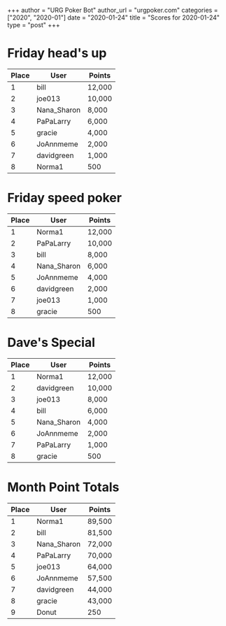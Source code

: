 +++
author = "URG Poker Bot"
author_url = "urgpoker.com"
categories = ["2020", "2020-01"]
date = "2020-01-24"
title = "Scores for 2020-01-24"
type = "post"
+++
# Friday head's up

| Place | User | Points |
|-------|------|--------|
| 1 | bill | 12,000 |
| 2 | joe013 | 10,000 |
| 3 | Nana_Sharon | 8,000 |
| 4 | PaPaLarry | 6,000 |
| 5 | gracie | 4,000 |
| 6 | JoAnnmeme | 2,000 |
| 7 | davidgreen | 1,000 |
| 8 | Norma1 | 500 |

# Friday speed poker

| Place | User | Points |
|-------|------|--------|
| 1 | Norma1 | 12,000 |
| 2 | PaPaLarry | 10,000 |
| 3 | bill | 8,000 |
| 4 | Nana_Sharon | 6,000 |
| 5 | JoAnnmeme | 4,000 |
| 6 | davidgreen | 2,000 |
| 7 | joe013 | 1,000 |
| 8 | gracie | 500 |

# Dave's Special

| Place | User | Points |
|-------|------|--------|
| 1 | Norma1 | 12,000 |
| 2 | davidgreen | 10,000 |
| 3 | joe013 | 8,000 |
| 4 | bill | 6,000 |
| 5 | Nana_Sharon | 4,000 |
| 6 | JoAnnmeme | 2,000 |
| 7 | PaPaLarry | 1,000 |
| 8 | gracie | 500 |

# Month Point Totals

| Place | User | Points |
|-------|------|--------|
| 1 | Norma1 | 89,500 |
| 2 | bill | 81,500 |
| 3 | Nana_Sharon | 72,000 |
| 4 | PaPaLarry | 70,000 |
| 5 | joe013 | 64,000 |
| 6 | JoAnnmeme | 57,500 |
| 7 | davidgreen | 44,000 |
| 8 | gracie | 43,000 |
| 9 | Donut | 250 |

